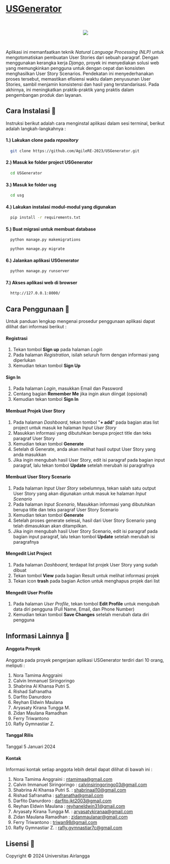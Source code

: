 
# [**USGenerator**](https://github.com/AgileRE-2023/USGenerator/)

<br />
<p align="center">
<img src="https://drive.google.com/uc?id=1WN6fC9X13gEjRKOts5--9lD71xAwtoCi">
</p>
<br />

Aplikasi ini memanfaatkan teknik *Natural Language Processing (NLP)* untuk mengotomatiskan pembuatan User Stories dari sebuah paragraf. Dengan menggunakan kerangka kerja *Django*, proyek ini menyediakan solusi web yang memungkinkan pengguna untuk dengan cepat dan konsisten menghasilkan User Story Scenarios. Pendekatan ini menyederhanakan proses tersebut, memastikan efisiensi waktu dalam penyusunan User Stories, sambil menjamin konsistensi dan hasil yang terstandarisasi. Pada akhirnya, ini meningkatkan praktik-praktik yang praktis dalam pengembangan produk dan layanan.


## Cara Instalasi 🚩

Instruksi berikut adalah cara menginstal aplikasi dalam sesi terminal, berikut adalah langkah-langkahnya :

#### 1.) Lakukan clone pada *repository*

```sh
  git clone https://github.com/AgileRE-2023/USGenerator.git
```

#### 2.) Masuk ke folder project USGenerator

```sh
  cd USGenerator
```

#### 3.) Masuk ke folder usg

```sh
  cd usg
```

#### 4.) Lakukan instalasi modul-modul yang digunakan

```sh
  pip install -r requirements.txt
```

#### 5.) Buat migrasi untuk membuat database

```sh
  python manage.py makemigrations
```
```sh
  python manage.py migrate
```

#### 6.) Jalankan aplikasi USGenerator

```sh
  python manage.py runserver
```

#### 7.) Akses aplikasi web di browser

```sh
  http://127.0.0.1:8000/
```


## Cara Penggunaan 📝
Untuk panduan lengkap mengenai prosedur penggunaan aplikasi dapat dilihat dari informasi berikut :

#### Registrasi
1. Tekan tombol **Sign up** pada halaman *Login*
2. Pada halaman *Registration*, isilah seluruh form dengan informasi yang diperlukan
3. Kemudian tekan tombol **Sign Up**

#### Sign In
1. Pada halaman *Login*, masukkan Email dan Password
2. Centang bagian **Remember Me** jika ingin akun diingat (opsional)
3. Kemudian tekan tombol **Sign In**

#### Membuat Projek User Story
1. Pada halaman *Dashboard*, tekan tombol "**+ add**" pada bagian atas list project untuk masuk ke halaman *Input User Story*
2. Masukkan informasi yang dibutuhkan berupa project title dan teks paragraf User Story
3. Kemudian tekan tombol **Generate**
4. Setelah di Generate, anda akan melihat hasil output User Story yang anda masukkan
5. Jika ingin mengubah hasil User Story, edit isi paragraf pada bagian input paragraf, lalu tekan tombol **Update** setelah merubah isi paragrafnya

#### Membuat User Story Scenario
1. Pada halaman *Input User Story* sebelumnya, tekan salah satu output User Story yang akan digunakan untuk masuk ke halaman *Input Scenario*
2. Pada halaman *Input Scenario*, Masukkan informasi yang dibutuhkan berupa title dan teks paragraf User Story Scenario
3. Kemudian tekan tombol **Generate**
4. Setelah proses generate selesai, hasil dari User Story Scenario yang telah dimasukkan akan ditampilkan.
5. Jika ingin mengubah hasil User Story Scenario, edit isi paragraf pada bagian input paragraf, lalu tekan tombol **Update** setelah merubah isi paragrafnya

#### Mengedit List Project
1. Pada halaman *Dashboard*, terdapat list projek User Story yang sudah dibuat
2. Tekan tombol **View** pada bagian Result untuk melihat informasi projek
3. Tekan icon **trash** pada bagian Action untuk menghapus projek dari list

#### Mengedit User Profile
1. Pada halaman *User Profile*, tekan tombol **Edit Profile** untuk mengubah data diri pengguna (Full Name, Email, dan Phone Number)
2. Kemudian tekan tombol **Save Changes** setelah merubah data diri pengguna



## Informasi Lainnya 📍

#### Anggota Proyek
Anggota pada proyek pengerjaan aplikasi USGenerator terdiri dari 10 orang, meliputi :

1. Nora Tamima Anggraini
2. Calvin Immanuel Siringoringo
3. Shabrina Al Khansa Putri S.
4. Rishad Safranatha
5. Darfito Danurdoro
6. Reyhan Eldwin Maulana
7. Aryasaty Kirana Tungga M.
8. Zidan Maulana Ramadhan
9. Ferry Triwantono
10. Rafly Gymnastiar Z.

#### Tanggal Rilis
Tanggal 5 Januari 2024

#### Kontak
Informasi kontak setiap anggota lebih detail dapat dilihat di bawah ini :
1. Nora Tamima Anggraini : ntamimaa@gmail.com
2. Calvin Immanuel Siringoringo : calvinsiringoringo03@gmail.com
3. Shabrina Al Khansa Putri S. : shabrinaal10@gmail.com 
4. Rishad Safranatha : safranatha@gmail.com
5. Darfito Danurdoro :  darfito.jkt2003@gmail.com
6. Reyhan Eldwin Maulana : reyhaneldwin31@gmail.com
7. Aryasaty Kirana Tungga M. : aryasatykiranaa@gmail.com
8. Zidan Maulana Ramadhan : zidanmaulanar@gmail.com
9. Ferry Triwantono : triwan98@gmail.com
10. Rafly Gymnastiar Z. : rafly.gymnastiar7c@gmail.com 

## Lisensi 🧾
Copyright © 2024 Universitas Airlangga

